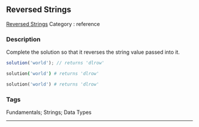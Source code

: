 ## Reversed Strings
[Reversed Strings](https://www.codewars.com/kata/reversed-strings)
Category : reference

### Description
Complete the solution so that it reverses the string value passed into it. 

```javascript
solution('world'); // returns 'dlrow'
```

```coffeescript
solution('world') # returns 'dlrow'
```

```ruby
solution('world') # returns 'dlrow'
```

### Tags
Fundamentals; Strings; Data Types

- - -
